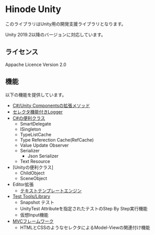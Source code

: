﻿# Hinode Unity

このライブラリはUnity用の開発支援ライブラリとなります。

Unity 2019.2以降のバージョンに対応しています。

## ライセンス

Appache Licence Version 2.0

## 機能

以下の機能を提供しています。

- [C#/Unity Componentsの拡張メソッド](./Docs/CSharpUnityExtensions.md)
- [セレクタ機能付きLogger](./Docs/Logger.md)
- [C#の便利クラス](./Docs/CSharpUtilityClasses.md)
    - SmartDelegate
    - ISingleton
    - TypeListCache
    - Type Referection Cache(RefCache)
    - Value Update Observer
    - Serializer
        - Json Serializer
    - Text Resource
- [Unityの便利クラス]
    - ChildObject
    - SceneObject
- Editor拡張
    - [テキストテンプレートエンジン](./Docs/TextTemplateEngine.md)
- [Test Tools/Library](./Docs/TestToolsAndLibrary.md)
    - Snapshot テスト
    - UnityTest Attributeを指定されたテストのStep By Step実行機能
    - 仮想Input機能
- [MVCフレームワーク](./Docs/MVCFramework.md)
    - HTMLとCSSのようなセレクタによるModel-Viewの関連付け機能

